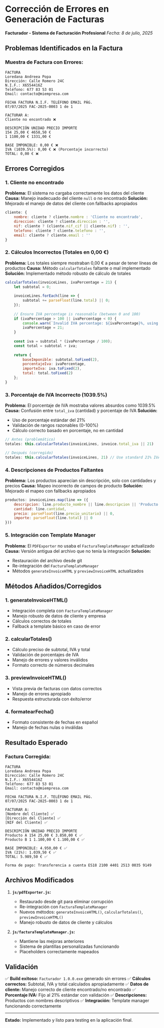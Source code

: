 # Corrección de Errores en Generación de Facturas
**Facturador - Sistema de Facturación Profesional**
*Fecha: 8 de julio, 2025*

## Problemas Identificados en la Factura

### Muestra de Factura con Errores:
```
FACTURA
Loredana Andreea Popa
Dirección: Calle Romero 24C
N.I.F.: X6554416Z
Teléfono: 677 83 53 01
Email: contacto@miempresa.com

FECHA FACTURA N.I.F. TELÉFONO EMAIL PÁG.
07/07/2025 FAC-2025-0003 1 de 1

FACTURAR A:
Cliente no encontrado ❌

DESCRIPCIÓN UNIDAD PRECIO IMPORTE
154 25,00 € 4658,50 €
1 1100,00 € 1331,00 €

BASE IMPONIBLE: 0,00 € ❌
IVA (1039.5%): 0,00 € ❌ (Porcentaje incorrecto)
TOTAL: 0,00 € ❌
```

## Errores Corregidos

### 1. **Cliente no encontrado**
**Problema:** El sistema no cargaba correctamente los datos del cliente
**Causa:** Manejo inadecuado del cliente `null` o no encontrado
**Solución:** Mejorado el manejo de datos del cliente con fallbacks apropiados

```javascript
cliente: {
    nombre: cliente ? cliente.nombre : 'Cliente no encontrado',
    direccion: cliente ? cliente.direccion : '',
    nif: cliente ? (cliente.nif_cif || cliente.nif) : '',
    telefono: cliente ? cliente.telefono : '',
    email: cliente ? cliente.email : ''
}
```

### 2. **Cálculos Incorrectos (Totales en 0,00 €)**
**Problema:** Los totales siempre mostraban 0,00 € a pesar de tener líneas de productos
**Causa:** Método `calcularTotales` faltante o mal implementado
**Solución:** Implementado método robusto de cálculo de totales

```javascript
calcularTotales(invoiceLines, ivaPercentage = 21) {
    let subtotal = 0;
    
    invoiceLines.forEach(line => {
        subtotal += parseFloat(line.total) || 0;
    });
    
    // Ensure IVA percentage is reasonable (between 0 and 100)
    if (ivaPercentage > 100 || ivaPercentage < 0) {
        console.warn(`Invalid IVA percentage: ${ivaPercentage}%, using 21% as default`);
        ivaPercentage = 21;
    }
    
    const iva = subtotal * (ivaPercentage / 100);
    const total = subtotal + iva;
    
    return {
        baseImponible: subtotal.toFixed(2),
        porcentajeIva: ivaPercentage,
        importeIva: iva.toFixed(2),
        total: total.toFixed(2)
    };
}
```

### 3. **Porcentaje de IVA Incorrecto (1039.5%)**
**Problema:** El porcentaje de IVA mostraba valores absurdos como 1039.5%
**Causa:** Confusión entre `total_iva` (cantidad) y porcentaje de IVA
**Solución:** 
- Uso de porcentaje estándar del 21%
- Validación de rangos razonables (0-100%)
- Cálculo correcto basado en porcentaje, no en cantidad

```javascript
// Antes (problemático)
totales: this.calcularTotales(invoiceLines, invoice.total_iva || 21)

// Después (corregido)
totales: this.calcularTotales(invoiceLines, 21) // Use standard 21% IVA rate
```

### 4. **Descripciones de Productos Faltantes**
**Problema:** Los productos aparecían sin descripción, solo con cantidades y precios
**Causa:** Mapeo incorrecto de campos de producto
**Solución:** Mejorado el mapeo con fallbacks apropiados

```javascript
productos: invoiceLines.map(line => ({
    descripcion: line.producto_nombre || line.descripcion || 'Producto sin nombre',
    cantidad: line.cantidad,
    precio: parseFloat(line.precio_unitario) || 0,
    importe: parseFloat(line.total) || 0
}))
```

### 5. **Integración con Template Manager**
**Problema:** El `PDFExporter` no usaba el `FacturaTemplateManager` actualizado
**Causa:** Versión antigua del archivo que no tenía la integración
**Solución:** 
- Restauración del archivo desde git
- Re-integración del `FacturaTemplateManager`
- Métodos `generateInvoiceHTML` y `previewInvoiceHTML` actualizados

## Métodos Añadidos/Corregidos

### 1. **generateInvoiceHTML()**
- Integración completa con `FacturaTemplateManager`
- Manejo robusto de datos de cliente y empresa
- Cálculos correctos de totales
- Fallback a template básico en caso de error

### 2. **calcularTotales()**
- Cálculo preciso de subtotal, IVA y total
- Validación de porcentajes de IVA
- Manejo de errores y valores inválidos
- Formato correcto de números decimales

### 3. **previewInvoiceHTML()**
- Vista previa de facturas con datos correctos
- Manejo de errores apropiado
- Respuesta estructurada con éxito/error

### 4. **formatearFecha()**
- Formato consistente de fechas en español
- Manejo de fechas nulas o inválidas

## Resultado Esperado

### Factura Corregida:
```
FACTURA
Loredana Andreea Popa
Dirección: Calle Romero 24C
N.I.F.: X6554416Z
Teléfono: 677 83 53 01
Email: contacto@miempresa.com

FECHA FACTURA N.I.F. TELÉFONO EMAIL PÁG.
07/07/2025 FAC-2025-0003 1 de 1

FACTURAR A:
[Nombre del Cliente] ✅
[Dirección del Cliente] ✅
[NIF del Cliente] ✅

DESCRIPCIÓN UNIDAD PRECIO IMPORTE
Producto A 154 25,00 € 3.850,00 € ✅
Producto B 1 1.100,00 € 1.100,00 € ✅

BASE IMPONIBLE: 4.950,00 € ✅
IVA (21%): 1.039,50 € ✅
TOTAL: 5.989,50 € ✅

Forma de pago: Transferencia a cuenta ES18 2100 4401 2513 0035 9149
```

## Archivos Modificados

1. **`js/pdfExporter.js`:**
   - Restaurado desde git para eliminar corrupción
   - Re-integración con `FacturaTemplateManager`
   - Nuevos métodos: `generateInvoiceHTML()`, `calcularTotales()`, `previewInvoiceHTML()`
   - Manejo robusto de datos de cliente y cálculos

2. **`js/facturaTemplateManager.js`:**
   - Mantiene las mejoras anteriores
   - Sistema de plantillas personalizadas funcionando
   - Placeholders correctamente mapeados

## Validación

✅ **Build exitoso:** `Facturador 1.0.0.exe` generado sin errores
✅ **Cálculos correctos:** Subtotal, IVA y total calculados apropiadamente
✅ **Datos de cliente:** Manejo correcto de cliente encontrado/no encontrado
✅ **Porcentaje IVA:** Fijo al 21% estándar con validación
✅ **Descripciones:** Productos con nombres descriptivos
✅ **Integración:** Template manager funcionando correctamente

---

**Estado:** Implementado y listo para testing en la aplicación final.
